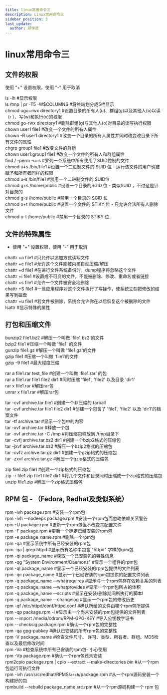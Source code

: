 ```yaml
---
title: linux常用命令三
description: Linux常用命令三
sidebar_position: 3
last_update:
  author: 郑学贤
---
```


# linux常用命令三

## 文件的权限

使用 "+" 设置权限，使用 "-" 用于取消

ls -lh    #显示权限  
ls /tmp | pr -T5 -W$COLUMNS   #将终端划分成5栏显示  
chmod ugo+rwx directory1      #设置目录的所有人(u)、群组(g)以及其他人(o)以读（r ）、写(w)和执行(x)的权限  
chmod go-rwx directory1      #删除群组(g)与其他人(o)对目录的读写执行权限  
chown user1 file1            #改变一个文件的所有人属性  
chown -R user1 directory1    #改变一个目录的所有人属性并同时改变改目录下所有文件的属性  
chgrp group1 file1          #改变文件的群组  
chown user1:group1 file1     #改变一个文件的所有人和群组属性  
find / -perm -u+s           #罗列一个系统中所有使用了SUID控制的文件  
chmod u+s /bin/file1        #设置一个二进制文件的 SUID 位 - 运行该文件的用户也被赋予和所有者同样的权限  
chmod u-s /bin/file1        #禁用一个二进制文件的 SUID位  
chmod g+s /home/public      #设置一个目录的SGID 位 - 类似SUID ，不过这是针对目录的  
chmod g-s /home/public      #禁用一个目录的 SGID 位  
chmod o+t /home/public      #设置一个文件的 STIKY 位 - 只允许合法所有人删除文件  
chmod o-t /home/public      #禁用一个目录的 STIKY 位  

## 文件的特殊属性

- 使用 "+" 设置权限，使用 "-" 用于取消  

chattr +a file1   #只允许以追加方式读写文件  
chattr +c file1   #允许这个文件能被内核自动压缩/解压  
chattr +d file1   #在进行文件系统备份时，dump程序将忽略这个文件  
chattr +i file1   #设置成不可变的文件，不能被删除、修改、重命名或者链接  
chattr +s file1   #允许一个文件被安全地删除  
chattr +S file1   #一旦应用程序对这个文件执行了写操作，使系统立刻把修改的结果写到磁盘  
chattr +u file1   #若文件被删除，系统会允许你在以后恢复这个被删除的文件  
lsattr           #显示特殊的属性

## 打包和压缩文件

bunzip2 file1.bz2   #解压一个叫做 'file1.bz2'的文件  
bzip2 file1         #压缩一个叫做 'file1' 的文件  
gunzip file1.gz     #解压一个叫做 'file1.gz'的文件  
gzip file1          #压缩一个叫做 'file1'的文件  
gzip -9 file1       #最大程度压缩  

rar a file1.rar test_file          #创建一个叫做 'file1.rar' 的包  
rar a file1.rar file1 file2 dir1   #同时压缩 'file1', 'file2' 以及目录 'dir1'  
rar x file1.rar     #解压rar包  
unrar x file1.rar   #解压rar包  

tar -cvf archive.tar file1   #创建一个非压缩的 tarball  
tar -cvf archive.tar file1 file2 dir1  #创建一个包含了 'file1', 'file2' 以及 'dir1'的档案文件  
tar -tf archive.tar    #显示一个包中的内容  
tar -xvf archive.tar   #释放一个包  
tar -xvf archive.tar -C /tmp     #将压缩包释放到 /tmp目录下  
tar -cvfj archive.tar.bz2 dir1   #创建一个bzip2格式的压缩包  
tar -jxvf archive.tar.bz2        #解压一个bzip2格式的压缩包  
tar -cvfz archive.tar.gz dir1    #创建一个gzip格式的压缩包  
tar -zxvf archive.tar.gz         #解压一个gzip格式的压缩包  

zip file1.zip file1    #创建一个zip格式的压缩包  
zip -r file1.zip file1 file2 dir1    #将几个文件和目录同时压缩成一个zip格式的压缩包  
unzip file1.zip    #解压一个zip格式压缩包

## RPM 包 - （Fedora, Redhat及类似系统）

rpm -ivh package.rpm    #安装一个rpm包  
rpm -ivh --nodeeps package.rpm   #安装一个rpm包而忽略依赖关系警告  
rpm -U package.rpm        #更新一个rpm包但不改变其配置文件  
rpm -F package.rpm        #更新一个确定已经安装的rpm包  
rpm -e package_name.rpm   #删除一个rpm包  
rpm -qa      #显示系统中所有已经安装的rpm包  
rpm -qa | grep httpd    #显示所有名称中包含 "httpd" 字样的rpm包  
rpm -qi package_name    #获取一个已安装包的特殊信息  
rpm -qg "System Environment/Daemons"     #显示一个组件的rpm包  
rpm -ql package_name       #显示一个已经安装的rpm包提供的文件列表  
rpm -qc package_name       #显示一个已经安装的rpm包提供的配置文件列表  
rpm -q package_name --whatrequires     #显示与一个rpm包存在依赖关系的列表  
rpm -q package_name --whatprovides    #显示一个rpm包所占的体积  
rpm -q package_name --scripts         #显示在安装/删除期间所执行的脚本l  
rpm -q package_name --changelog       #显示一个rpm包的修改历史  
rpm -qf /etc/httpd/conf/httpd.conf    #确认所给的文件由哪个rpm包所提供  
rpm -qp package.rpm -l    #显示由一个尚未安装的rpm包提供的文件列表  
rpm --import /media/cdrom/RPM-GPG-KEY    #导入公钥数字证书  
rpm --checksig package.rpm      #确认一个rpm包的完整性  
rpm -qa gpg-pubkey      #确认已安装的所有rpm包的完整性  
rpm -V package_name     #检查文件尺寸、 许可、类型、所有者、群组、MD5检查以及最后修改时间  
rpm -Va                 #检查系统中所有已安装的rpm包- 小心使用  
rpm -Vp package.rpm     #确认一个rpm包还未安装  
rpm2cpio package.rpm | cpio --extract --make-directories *bin*   #从一个rpm包运行可执行文件  
rpm -ivh /usr/src/redhat/RPMS/`arch`/package.rpm    #从一个rpm源码安装一个构建好的包  
rpmbuild --rebuild package_name.src.rpm       #从一个rpm源码构建一个 rpm 包


